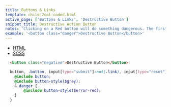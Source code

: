 ```yaml
---
title: Buttons & Links
template: child-2col-coded.html
active_page: ['Buttons & Links', 'Destructive Button']
snippet_title: Destructive Action Button
notes: 'Clicking on a Red button will do something dangerous. The first time you click it, it will give you a confirmation modal. Within a modal, it will be the final action.'
example: '<button class="danger">Destructive Button</button>'
---
```


* [HTML](0)
* [SCSS](1)

```html
  <button class="negative">Destructive Button</button>
```
```scss
  button, .button, input[type="submit"]:not(.link), input[type="reset"], input[type="button"] {
    @include button;
    @include button-style($grey);
    &.danger {
        @include button-style($error-red);
    }
  }
```
